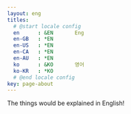 ```yaml
---
layout: eng
titles:
  # @start locale config
  en      : &EN       Eng
  en-GB   : *EN
  en-US   : *EN
  en-CA   : *EN
  en-AU   : *EN
  ko      : &KO       영어
  ko-KR   : *KO
  # @end locale config
key: page-about
---
```


The things would be explained in English!